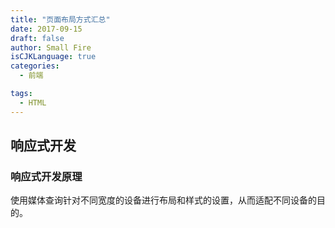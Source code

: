 ```yaml
---
title: "页面布局方式汇总"
date: 2017-09-15
draft: false
author: Small Fire
isCJKLanguage: true
categories: 
  - 前端

tags: 
  - HTML
---
```


## 响应式开发

### 响应式开发原理

使用媒体查询针对不同宽度的设备进行布局和样式的设置，从而适配不同设备的目的。

